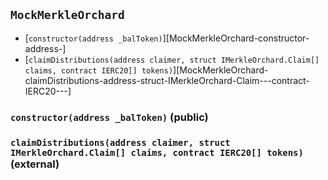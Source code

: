 ## <span id="MockMerkleOrchard"></span> `MockMerkleOrchard`



- [`constructor(address _balToken)`][MockMerkleOrchard-constructor-address-]
- [`claimDistributions(address claimer, struct IMerkleOrchard.Claim[] claims, contract IERC20[] tokens)`][MockMerkleOrchard-claimDistributions-address-struct-IMerkleOrchard-Claim---contract-IERC20---]
### <span id="MockMerkleOrchard-constructor-address-"></span> `constructor(address _balToken)` (public)



### <span id="MockMerkleOrchard-claimDistributions-address-struct-IMerkleOrchard-Claim---contract-IERC20---"></span> `claimDistributions(address claimer, struct IMerkleOrchard.Claim[] claims, contract IERC20[] tokens)` (external)



